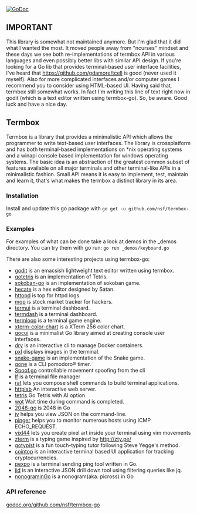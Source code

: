 [![GoDoc](https://godoc.org/github.com/nsf/termbox-go?status.svg)](http://godoc.org/github.com/nsf/termbox-go)

## IMPORTANT

This library is somewhat not maintained anymore. But I'm glad that it did what I wanted the most. It moved people away from "ncurses" mindset and these days we see both re-implementations of termbox API in various languages and even possibly better libs with similar API design. If you're looking for a Go lib that provides terminal-based user interface facilities, I've heard that https://github.com/gdamore/tcell is good (never used it myself). Also for more complicated interfaces and/or computer games I recommend you to consider using HTML-based UI. Having said that, termbox still somewhat works. In fact I'm writing this line of text right now in godit (which is a text editor written using termbox-go). So, be aware. Good luck and have a nice day.

## Termbox
Termbox is a library that provides a minimalistic API which allows the programmer to write text-based user interfaces. The library is crossplatform and has both terminal-based implementations on *nix operating systems and a winapi console based implementation for windows operating systems. The basic idea is an abstraction of the greatest common subset of features available on all major terminals and other terminal-like APIs in a minimalistic fashion. Small API means it is easy to implement, test, maintain and learn it, that's what makes the termbox a distinct library in its area.

### Installation
Install and update this go package with `go get -u github.com/nsf/termbox-go`

### Examples
For examples of what can be done take a look at demos in the _demos directory. You can try them with go run: `go run _demos/keyboard.go`

There are also some interesting projects using termbox-go:
 - [godit](https://github.com/nsf/godit) is an emacsish lightweight text editor written using termbox.
 - [gotetris](https://github.com/jjinux/gotetris) is an implementation of Tetris.
 - [sokoban-go](https://github.com/rn2dy/sokoban-go) is an implementation of sokoban game.
 - [hecate](https://github.com/evanmiller/hecate) is a hex editor designed by Satan.
 - [httopd](https://github.com/verdverm/httopd) is top for httpd logs.
 - [mop](https://github.com/mop-tracker/mop) is stock market tracker for hackers.
 - [termui](https://github.com/gizak/termui) is a terminal dashboard.
 - [termdash](https://github.com/mum4k/termdash) is a terminal dashboard.
 - [termloop](https://github.com/JoelOtter/termloop) is a terminal game engine.
 - [xterm-color-chart](https://github.com/kutuluk/xterm-color-chart) is a XTerm 256 color chart.
 - [gocui](https://github.com/jroimartin/gocui) is a minimalist Go library aimed at creating console user interfaces.
 - [dry](https://github.com/moncho/dry) is an interactive cli to manage Docker containers.
 - [pxl](https://github.com/ichinaski/pxl) displays images in the terminal.
 - [snake-game](https://github.com/DyegoCosta/snake-game) is an implementation of the Snake game.
 - [gone](https://github.com/guillaumebreton/gone) is a CLI pomodoro® timer.
 - [Spoof.go](https://github.com/sabey/spoofgo) controllable movement spoofing from the cli
 - [lf](https://github.com/gokcehan/lf) is a terminal file manager
 - [rat](https://github.com/ericfreese/rat) lets you compose shell commands to build terminal applications.
 - [httplab](https://github.com/gchaincl/httplab) An interactive web server.
 - [tetris](https://github.com/MichaelS11/tetris) Go Tetris with AI option
 - [wot](https://github.com/kyu-suke/wot) Wait time during command is completed.
 - [2048-go](https://github.com/1984weed/2048-go) is 2048 in Go
 - [jv](https://github.com/maxzender/jv) helps you view JSON on the command-line.
 - [pinger](https://github.com/hirose31/pinger) helps you to monitor numerous hosts using ICMP ECHO_REQUEST.
 - [vixl44](https://github.com/sebashwa/vixl44) lets you create pixel art inside your terminal using vim movements
 - [zterm](https://github.com/varunrau/zterm) is a typing game inspired by http://zty.pe/
 - [gotypist](https://github.com/pb-/gotypist) is a fun touch-typing tutor following Steve Yegge's method.
 - [cointop](https://github.com/miguelmota/cointop) is an interactive terminal based UI application for tracking cryptocurrencies.
 - [pexpo](https://github.com/nnao45/pexpo) is a terminal sending ping tool written in Go.
 - [jid](https://github.com/simeji/jid) is an interactive JSON drill down tool using filtering queries like jq.
 - [nonograminGo](https://github.com/N0RM4L15T/nonograminGo) is a nonogram(aka. picross) in Go

### API reference
[godoc.org/github.com/nsf/termbox-go](http://godoc.org/github.com/nsf/termbox-go)
